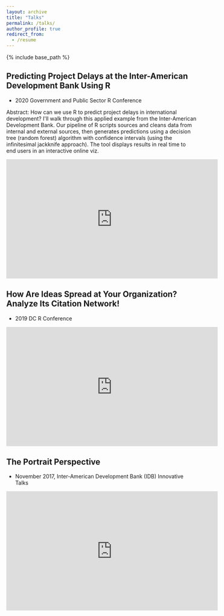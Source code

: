 ```yaml
---
layout: archive
title: "Talks"
permalink: /talks/
author_profile: true
redirect_from:
  - /resume
---
```



<!-- Google tag (gtag.js) -->
<script async src="https://www.googletagmanager.com/gtag/js?id=G-DFNFSM90G3"></script>
<script>
  window.dataLayer = window.dataLayer || [];
  function gtag(){dataLayer.push(arguments);}
  gtag('js', new Date());

  gtag('config', 'G-DFNFSM90G3');
</script>


{% include base_path %}

## Predicting Project Delays at the Inter-American Development Bank Using R

* 2020 Government and Public Sector R Conference


Abstract: How can we use R to predict project delays in international development? I'll walk through this applied example from the Inter-American Development Bank. Our pipeline of R scripts sources and cleans data from internal and external sources, then generates predictions using a decision tree (random forest) algorithm with confidence intervals (using the infinitesimal jackknife approach). The tool displays results in real time to end users in an interactive online viz.

<iframe width="560" height="315" src="https://www.youtube.com/embed/fWfSGI-pf0A?si=kGpPymPDAurie-LE" title="YouTube video player" frameborder="0" allow="accelerometer; autoplay; clipboard-write; encrypted-media; gyroscope; picture-in-picture; web-share" referrerpolicy="strict-origin-when-cross-origin" allowfullscreen></iframe>


## How Are Ideas Spread at Your Organization? Analyze Its Citation Network!


* 2019 DC R Conference


<iframe width="560" height="315" src="https://www.youtube.com/embed/Y_ZGjE5rUwU?si=FUbDsyM9ouU0HkTA" title="YouTube video player" frameborder="0" allow="accelerometer; autoplay; clipboard-write; encrypted-media; gyroscope; picture-in-picture; web-share" referrerpolicy="strict-origin-when-cross-origin" allowfullscreen></iframe>

## The Portrait Perspective


* November 2017, Inter-American Development Bank (IDB) Innovative Talks

<iframe width="560" height="315" src="https://www.youtube.com/embed/ER0vA4jvnhc?si=hkob44aBNp6yPekl" title="YouTube video player" frameborder="0" allow="accelerometer; autoplay; clipboard-write; encrypted-media; gyroscope; picture-in-picture; web-share" referrerpolicy="strict-origin-when-cross-origin" allowfullscreen></iframe>